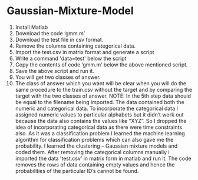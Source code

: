 # Gaussian-Mixture-Model
1.	Install Matlab
2.	Download the code ‘gmm.m’
3.	Download the test file in csv format.
4.	Remove the columns containing categorical data.
4.	Import the test.csv  in matrix format and generate a script
5.	Write a command 
      'data=test'
      below the script
6.	Copy the contents of code ’gmm.m’  below the above mentioned script.
7.	Save the above script and run it.
8.	You will get two classes of answer.
9.	The class of answer which you want will be clear when you will do the same procedure to the train.csv   without the target   and by comparing the target with the two classes of answer.
NOTE: In the 5th step data should be equal to the filename being imported.
The data contained both the numeric and categorical data. To incorporate the categorical data I assigned numeric values to particular alphabets but it didn’t work out because the data also contains the values like “XYZ”. So I dropped the idea of incorporating categorical data as there were time constraints also. As it was a classification problem I learned the machine learning algorithm for classification problems which can also gave me the probability. I learned the clustering – Gaussian mixture models and coded them. After removing the categorical columns manually i imported the data ’test.csv’ in matrix form in matlab and run it. The code removes the rows of data containing empty values and hence the probabilities of the particular ID’s cannot be found.
